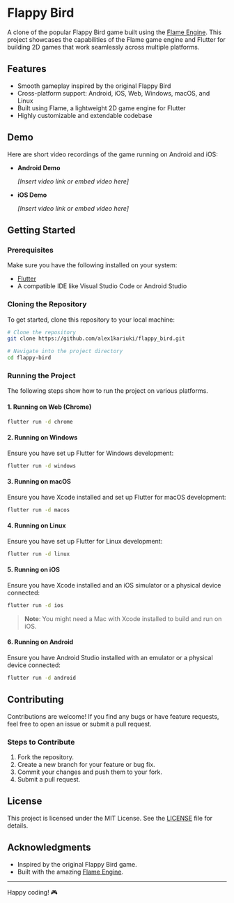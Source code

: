 # Flappy Bird

A clone of the popular Flappy Bird game built using the [Flame Engine](https://flame-engine.org/). This project showcases the capabilities of the Flame game engine and Flutter for building 2D games that work seamlessly across multiple platforms.

## Features
- Smooth gameplay inspired by the original Flappy Bird
- Cross-platform support: Android, iOS, Web, Windows, macOS, and Linux
- Built using Flame, a lightweight 2D game engine for Flutter
- Highly customizable and extendable codebase

## Demo

Here are short video recordings of the game running on Android and iOS:

- **Android Demo**

  _[Insert video link or embed video here]_

- **iOS Demo**

  _[Insert video link or embed video here]_

## Getting Started

### Prerequisites

Make sure you have the following installed on your system:

- [Flutter](https://docs.flutter.dev/get-started/install)
- A compatible IDE like Visual Studio Code or Android Studio

### Cloning the Repository

To get started, clone this repository to your local machine:

```bash
# Clone the repository
git clone https://github.com/alex1kariuki/flappy_bird.git

# Navigate into the project directory
cd flappy-bird
```

### Running the Project

The following steps show how to run the project on various platforms.

#### 1. **Running on Web (Chrome)**

```bash
flutter run -d chrome
```

#### 2. **Running on Windows**

Ensure you have set up Flutter for Windows development:

```bash
flutter run -d windows
```

#### 3. **Running on macOS**

Ensure you have Xcode installed and set up Flutter for macOS development:

```bash
flutter run -d macos
```

#### 4. **Running on Linux**

Ensure you have set up Flutter for Linux development:

```bash
flutter run -d linux
```

#### 5. **Running on iOS**

Ensure you have Xcode installed and an iOS simulator or a physical device connected:

```bash
flutter run -d ios
```

> **Note**: You might need a Mac with Xcode installed to build and run on iOS.

#### 6. **Running on Android**

Ensure you have Android Studio installed with an emulator or a physical device connected:

```bash
flutter run -d android
```

## Contributing

Contributions are welcome! If you find any bugs or have feature requests, feel free to open an issue or submit a pull request.

### Steps to Contribute
1. Fork the repository.
2. Create a new branch for your feature or bug fix.
3. Commit your changes and push them to your fork.
4. Submit a pull request.

## License

This project is licensed under the MIT License. See the [LICENSE](LICENSE) file for details.

## Acknowledgments

- Inspired by the original Flappy Bird game.
- Built with the amazing [Flame Engine](https://flame-engine.org/).

---

Happy coding! 🎮

